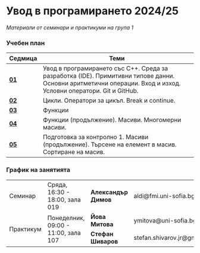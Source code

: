 # Увод в програмирането 2024/25

_Материали от семинари и практикуми на група 1_

### Учебен план

| Седмица                                                                                                 | Теми                                                                                                                                                            |
| ------------------------------------------------------------------------------------------------------- | --------------------------------------------------------------------------------------------------------------------------------------------------------------- |
| **[01](https://github.com/StefanShivarov/introduction-to-programming-fmi-2024-25/tree/main/Week%2001)** | Увод в програмирането със C++. Среда за разработка (IDE). Примитивни типове данни. Основни аритметични операции. Вход и изход. Условни оператори. Git и GitHub. |
| **[02](https://github.com/StefanShivarov/introduction-to-programming-fmi-2024-25/tree/main/Week%2002)** | Цикли. Оператори за цикъл. Break и continue.                                                                                                                    |
| **[03](https://github.com/StefanShivarov/introduction-to-programming-fmi-2024-25/tree/main/Week%2003)** | Функции                                                                                                                                                         |
| **[04](https://github.com/StefanShivarov/introduction-to-programming-fmi-2024-25/tree/main/Week%2004)** | Функции (продължение). Масиви. Многомерни масиви.                                                                                                               |
| **[05](https://github.com/StefanShivarov/introduction-to-programming-fmi-2024-25/tree/main/Week%2005)** | Подготовка за контролно 1. Масиви (продължение). Търсене на елемент в масив. Сортиране на масив.                                                                |

### График на занятията

<table style="width:100%;" >
  <tr>
    <td>Семинар</td>
    <td>Сряда, 16:30 - 18:00, зала 019</td>
    <td style="font-weight: bold">Александър Димов</td>
    <td>aldi@fmi.uni-sofia.bg</td>
  </tr>
  <tr>
    <td rowspan="2">Практикум</td>
    <td rowspan="2">Понеделник, 09:00 - 11:00, зала 107</td>
    <td style="font-weight: bold">Йова Митова</td>
    <td>ymitova@uni-sofia.bg
</td>
  </tr>
  <tr>
    <td style="font-weight: bold">Стефан Шиваров</td>
    <td>stefan.shivarov.jr@gmail.com</td>
  </tr>
</table>
